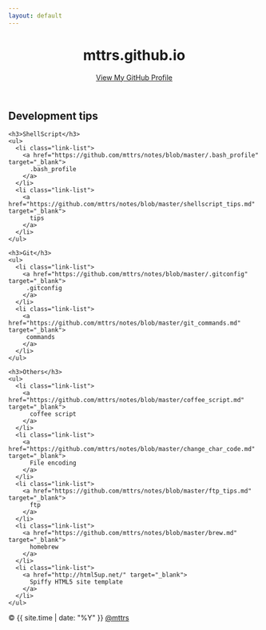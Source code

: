```yaml
---
layout: default
---
```


<div class="wrapper">
  <header>
    <h1>mttrs.github.io</h1>
    <p class="view">
      <a href="https://github.com/mttrs">View My GitHub Profile</a>
    </p>
  </header>

  <section>
    <h2>Development tips</h2>

    <h3>ShellScript</h3>
    <ul>
      <li class="link-list">
        <a href="https://github.com/mttrs/notes/blob/master/.bash_profile" target="_blank">
          .bash_profile
        </a>
      </li>
      <li class="link-list">
        <a href="https://github.com/mttrs/notes/blob/master/shellscript_tips.md" target="_blank">
          tips
        </a>
      </li>
    </ul>

    <h3>Git</h3>
    <ul>
      <li class="link-list">
        <a href="https://github.com/mttrs/notes/blob/master/.gitconfig" target="_blank">
         .gitconfig
        </a>
      </li>
      <li class="link-list">
        <a href="https://github.com/mttrs/notes/blob/master/git_commands.md" target="_blank">
         commands
        </a>
      </li>
    </ul>

    <h3>Others</h3>
    <ul>
      <li class="link-list">
        <a href="https://github.com/mttrs/notes/blob/master/coffee_script.md" target="_blank">
          coffee script
        </a>
      </li>
      <li class="link-list">
        <a href="https://github.com/mttrs/notes/blob/master/change_char_code.md" target="_blank">
          File encoding
        </a>
      </li>
      <li class="link-list">
        <a href="https://github.com/mttrs/notes/blob/master/ftp_tips.md" target="_blank">
          ftp
        </a>
      </li>
      <li class="link-list">
        <a href="https://github.com/mttrs/notes/blob/master/brew.md" target="_blank">
          homebrew
        </a>
      </li>
      <li class="link-list">
        <a href="http://html5up.net/" target="_blank">
          Spiffy HTML5 site template
        </a>
      </li>
    </ul>
  </section>

  <footer>
    &copy; {{ site.time | date: "%Y" }} <a href="https://github.com/mttrs" target="_blank">@mttrs</a>
  </footer>

</div>
<script src="javascripts/scale.fix.js"></script>
